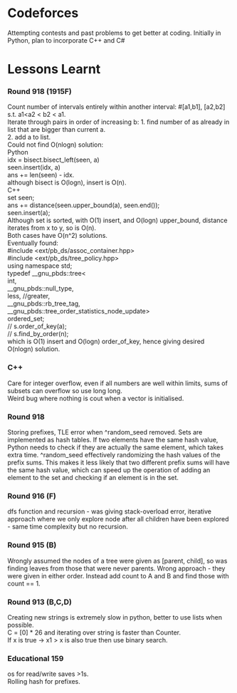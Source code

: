 # Codeforces
Attempting contests and past problems to get better at coding. Initially in Python, plan to incorporate C++ and C#

# Lessons Learnt 

### Round 918 (1915F)  
Count number of intervals entirely within another interval: #[a1,b1], [a2,b2] s.t. a1<a2 < b2 < a1.  
Iterate through pairs in order of increasing b:
        1. find number of as already in list that are bigger than current a.    
        2. add a to list.   
Could not find O(nlogn) solution:  
        Python  
            idx = bisect.bisect_left(seen, a)  
            seen.insert(idx, a)  
            ans += len(seen) - idx.  
        although bisect is O(logn), insert is O(n).  
        C++  
        set<int> seen;  
        ans += distance(seen.upper_bound(a), seen.end());  
        seen.insert(a);  
        Although set is sorted, with O(1) insert, and O(logn) upper_bound, distance iterates from x to y, so is O(n).  
Both cases have O(n^2) solutions.  
Eventually found:  
#include <ext/pb_ds/assoc_container.hpp>  
#include <ext/pb_ds/tree_policy.hpp>  
using namespace std;  
typedef __gnu_pbds::tree<  
    int,  
    __gnu_pbds::null_type,  
    less<int>, //greater<int>,  
    __gnu_pbds::rb_tree_tag,  
    __gnu_pbds::tree_order_statistics_node_update>  
    ordered_set;  
// s.order_of_key(a);  
// s.find_by_order(n);  
which is O(1) insert and O(logn) order_of_key, hence giving desired O(nlogn) solution.  

### C++
Care for integer overflow, even if all numbers are well within limits, sums of subsets can overflow so use long long.  
Weird bug where nothing is cout when a vector is initialised.  

### Round 918
Storing prefixes, TLE error when ^random_seed removed. Sets are implemented as hash tables. If two elements have the same hash value, Python needs to check if they are actually the same element, which takes extra time. ^random_seed effectively randomizing the hash values of the prefix sums. This makes it less likely that two different prefix sums will have the same hash value, which can speed up the operation of adding an element to the set and checking if an element is in the set.

### Round 916 (F)
dfs function and recursion - was giving stack-overload error, iterative approach where we only explore node after all children have been explored - same time complexity but no recursion.  

### Round 915 (B) 
Wrongly assumed the nodes of a tree were given as [parent, child], so was finding leaves from those that were never parents. Wrong approach - they were given in either order. Instead add count to A and B and find those with count == 1.  

### Round 913 (B,C,D)
Creating new strings is extremely slow in python, better to use lists when possible.  
C = [0] * 26 and iterating over string is faster than Counter.  
If x is true -> x1 > x is also true then use binary search.  

### Educational 159 
os for read/write saves >1s.  
Rolling hash for prefixes.  


